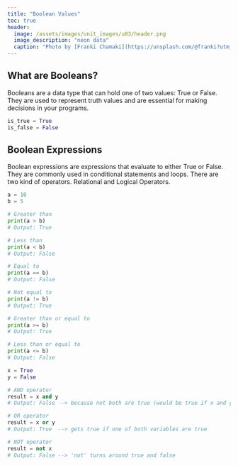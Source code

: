 ```yaml
---
title: "Boolean Values"
toc: true
header:
  image: /assets/images/unit_images/u03/header.png
  image_description: "neon data"
  caption: "Photo by [Franki Chamaki](https://unsplash.com/@franki?utm_source=unsplash&amp;utm_medium=referral&amp;utm_content=creditCopyText) [from unsplash](https://unsplash.com/s/photos/data?utm_source=unsplash&amp;utm_medium=referral&amp;utm_content=creditCopyText)"
---
```


<!--more-->

## What are Booleans?
Booleans are a data type that can hold one of two values: True or False. They are used to represent truth values and are essential for making decisions in your programs.
```python
is_true = True
is_false = False
```

## Boolean Expressions
Boolean expressions are expressions that evaluate to either True or False. They are commonly used in conditional statements and loops. There are two kind of operators. Relational and Logical Operators.

```python
a = 10
b = 5

# Greater than
print(a > b)
# Output: True

# Less than
print(a < b)
# Output: False

# Equal to
print(a == b)
# Output: False

# Not equal to
print(a != b)
# Output: True

# Greater than or equal to
print(a >= b)
# Output: True

# Less than or equal to
print(a <= b)
# Output: False
```

```python
x = True
y = False

# AND operator
result = x and y
# Output: False --> because not both are true (would be true if x and y are true)

# OR operator
result = x or y
# Output: True  --> gets true if one of both variables are true

# NOT operator
result = not x
# Output: False --> 'not' turns around true and false
```
